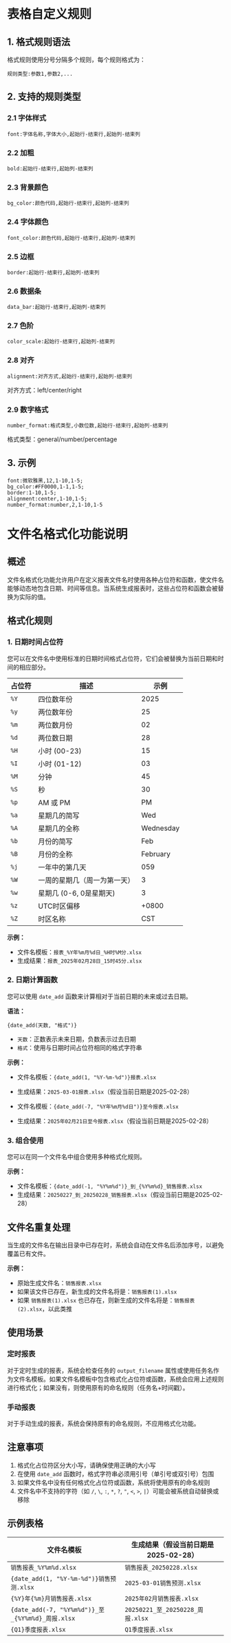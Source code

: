 # 表格自定义规则

## 1. 格式规则语法
格式规则使用分号分隔多个规则，每个规则格式为：
```
规则类型:参数1,参数2,...
```

## 2. 支持的规则类型

### 2.1 字体样式
```
font:字体名称,字体大小,起始行-结束行,起始列-结束列
```

### 2.2 加粗
```
bold:起始行-结束行,起始列-结束列
```

### 2.3 背景颜色
```
bg_color:颜色代码,起始行-结束行,起始列-结束列
```

### 2.4 字体颜色
```
font_color:颜色代码,起始行-结束行,起始列-结束列
```

### 2.5 边框
```
border:起始行-结束行,起始列-结束列
```

### 2.6 数据条
```
data_bar:起始行-结束行,起始列-结束列
```

### 2.7 色阶
```
color_scale:起始行-结束行,起始列-结束列
```

### 2.8 对齐
```
alignment:对齐方式,起始行-结束行,起始列-结束列
```
对齐方式：left/center/right

### 2.9 数字格式
```
number_format:格式类型,小数位数,起始行-结束行,起始列-结束列
```
格式类型：general/number/percentage

## 3. 示例
```
font:微软雅黑,12,1-10,1-5;
bg_color:#FF0000,1-1,1-5;
border:1-10,1-5;
alignment:center,1-10,1-5;
number_format:number,2,1-10,1-5
```

# 文件名格式化功能说明

## 概述

文件名格式化功能允许用户在定义报表文件名时使用各种占位符和函数，使文件名能够动态地包含日期、时间等信息。当系统生成报表时，这些占位符和函数会被替换为实际的值。

## 格式化规则

### 1. 日期时间占位符

您可以在文件名中使用标准的日期时间格式占位符，它们会被替换为当前日期和时间的相应部分。

| 占位符 | 描述 | 示例 |
|--------|------|------|
| `%Y` | 四位数年份 | 2025 |
| `%y` | 两位数年份 | 25 |
| `%m` | 两位数月份 | 02 |
| `%d` | 两位数日期 | 28 |
| `%H` | 小时 (00-23) | 15 |
| `%I` | 小时 (01-12) | 03 |
| `%M` | 分钟 | 45 |
| `%S` | 秒 | 30 |
| `%p` | AM 或 PM | PM |
| `%a` | 星期几的简写 | Wed |
| `%A` | 星期几的全称 | Wednesday |
| `%b` | 月份的简写 | Feb |
| `%B` | 月份的全称 | February |
| `%j` | 一年中的第几天 | 059 |
| `%W` | 一周的星期几（周一为第一天） | 3 |
| `%w` | 星期几 (0-6, 0是星期天) | 3 |
| `%z` | UTC时区偏移 | +0800 |
| `%Z` | 时区名称 | CST |

**示例：**
- 文件名模板：`报表_%Y年%m月%d日_%H时%M分.xlsx`
- 生成结果：`报表_2025年02月28日_15时45分.xlsx`

### 2. 日期计算函数

您可以使用 `date_add` 函数来计算相对于当前日期的未来或过去日期。

**语法：**
```
{date_add(天数, "格式")}
```

- `天数`：正数表示未来日期，负数表示过去日期
- `格式`：使用与日期时间占位符相同的格式字符串

**示例：**
- 文件名模板：`{date_add(1, "%Y-%m-%d")}报表.xlsx`
- 生成结果：`2025-03-01报表.xlsx`（假设当前日期是2025-02-28）

- 文件名模板：`{date_add(-7, "%Y年%m月%d日")}至今报表.xlsx`
- 生成结果：`2025年02月21日至今报表.xlsx`（假设当前日期是2025-02-28）

### 3. 组合使用

您可以在同一个文件名中组合使用多种格式化规则。

**示例：**
- 文件名模板：`{date_add(-1, "%Y%m%d")}_到_{%Y%m%d}_销售报表.xlsx`
- 生成结果：`20250227_到_20250228_销售报表.xlsx`（假设当前日期是2025-02-28）

## 文件名重复处理

当生成的文件名在输出目录中已存在时，系统会自动在文件名后添加序号，以避免覆盖已有文件。

**示例：**
- 原始生成文件名：`销售报表.xlsx`
- 如果该文件已存在，新生成的文件名将是：`销售报表(1).xlsx`
- 如果 `销售报表(1).xlsx` 也已存在，则新生成的文件名将是：`销售报表(2).xlsx`，以此类推

## 使用场景

### 定时报表

对于定时生成的报表，系统会检查任务的 `output_filename` 属性或使用任务名作为文件名模板。如果文件名模板中包含格式化占位符或函数，系统会应用上述规则进行格式化；如果没有，则使用原有的命名规则（任务名+时间戳）。

### 手动报表

对于手动生成的报表，系统会保持原有的命名规则，不应用格式化功能。

## 注意事项

1. 格式化占位符区分大小写，请确保使用正确的大小写
2. 在使用 `date_add` 函数时，格式字符串必须用引号（单引号或双引号）包围
3. 如果文件名中没有任何格式化占位符或函数，系统将使用原有的命名规则
4. 文件名中不支持的字符（如 `/`, `\`, `:`, `*`, `?`, `"`, `<`, `>`, `|`）可能会被系统自动替换或移除

## 示例表格

| 文件名模板 | 生成结果（假设当前日期是2025-02-28） |
|------------|--------------------------------------|
| `销售报表_%Y%m%d.xlsx` | `销售报表_20250228.xlsx` |
| `{date_add(1, "%Y-%m-%d")}销售预测.xlsx` | `2025-03-01销售预测.xlsx` |
| `{%Y}年{%m}月销售报表.xlsx` | `2025年02月销售报表.xlsx` |
| `{date_add(-7, "%Y%m%d")}_至_{%Y%m%d}_周报.xlsx` | `20250221_至_20250228_周报.xlsx` |
| `{Q1}季度报表.xlsx` | `Q1季度报表.xlsx` |
